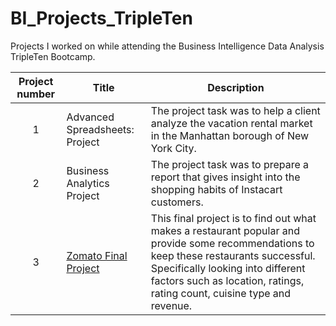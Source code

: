 # BI_Projects_TripleTen

Projects I worked on while attending the Business Intelligence Data Analysis TripleTen Bootcamp.


| Project number | Title | Description |
| :-----------: | ----------- |----------- |
| 1 | Advanced Spreadsheets: Project| The project task was to help a client analyze the vacation rental market in the Manhattan borough of New York City. |
| 2 | Business Analytics Project | The project task was to prepare a report that gives insight into the shopping habits of Instacart customers. |
| 3 | [Zomato Final Project](https://public.tableau.com/views/ZomatoRestaurantAnalysis_17156453843520/Dashboard1?:language=en-US&:sid=&:redirect=auth&:display_count=n&:origin=viz_share_link) | This final project is to find out what makes a restaurant popular and provide some recommendations to keep these restaurants successful. Specifically looking into different factors such as location, ratings, rating count, cuisine type and revenue.
